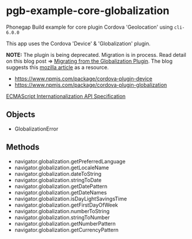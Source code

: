 # pgb-example-core-globalization
Phonegap Build example for core plugin Cordova 'Geolocation' using `cli-6.0.0`

This app uses the Cordova 'Device' & 'Globalization' plugin.

**NOTE:** The plugin is being deprecated. Migration is in process. Read detail on this blog post => [Migrating from the Globalization Plugin](https://cordova.apache.org/news/2017/11/20/migrate-from-cordova-globalization-plugin.html). The blog suggests this [mozilla article](https://developer.mozilla.org/en-US/docs/Web/JavaScript/Reference/Global_Objects/Intl) as a resource.

* https://www.npmjs.com/package/cordova-plugin-device
* https://www.npmjs.com/package/cordova-plugin-globalization

[ECMAScript Internationalization API Specification](https://www.ecma-international.org/ecma-402/1.0/)

## Objects

* GlobalizationError 

## Methods

* navigator.globalization.getPreferredLanguage
* navigator.globalization.getLocaleName
* navigator.globalization.dateToString
* navigator.globalization.stringToDate
* navigator.globalization.getDatePattern
* navigator.globalization.getDateNames
* navigator.globalization.isDayLightSavingsTime
* navigator.globalization.getFirstDayOfWeek
* navigator.globalization.numberToString
* navigator.globalization.stringToNumber
* navigator.globalization.getNumberPattern
* navigator.globalization.getCurrencyPattern
